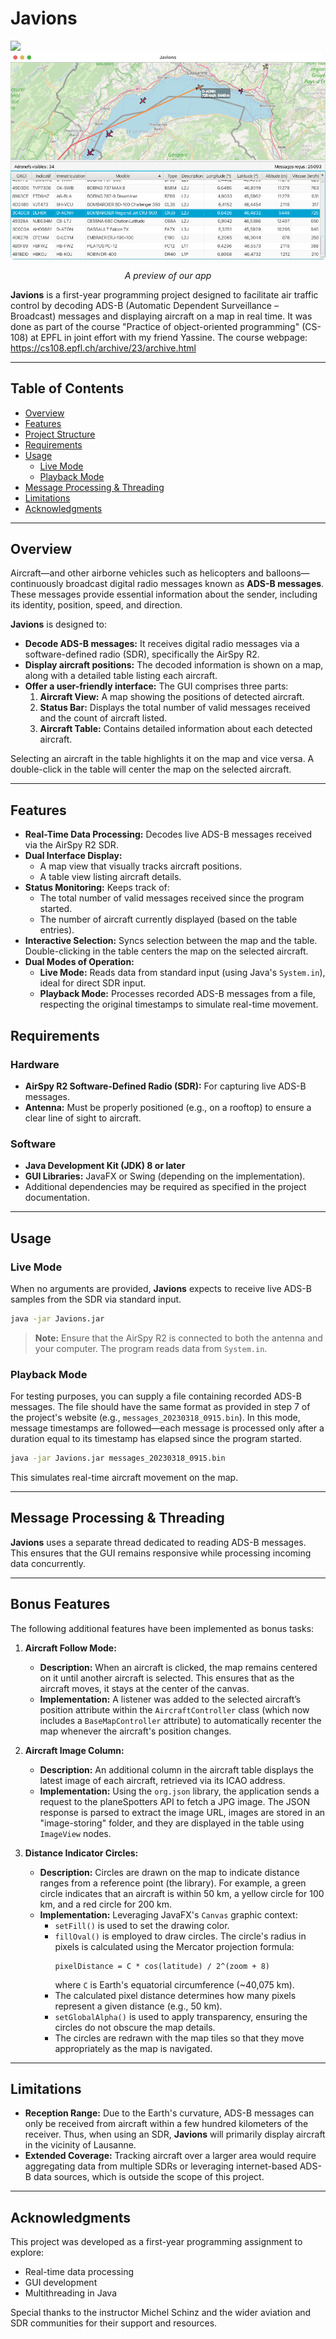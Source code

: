 # Javions

<img src="example.png"><br>
<img src="example_site.png"><br>

<p align="center"><em> A preview of our app </em></p>

**Javions** is a first-year programming project designed to facilitate air traffic control by decoding ADS-B (Automatic Dependent Surveillance – Broadcast) messages and displaying aircraft on a map in real time. It was done as part of the course "Practice of object-oriented programming" (CS-108) at EPFL in joint effort with my friend Yassine. The course webpage: https://cs108.epfl.ch/archive/23/archive.html

---

## Table of Contents

- [Overview](#overview)
- [Features](#features)
- [Project Structure](#project-structure)
- [Requirements](#requirements)
- [Usage](#usage)
  - [Live Mode](#live-mode)
  - [Playback Mode](#playback-mode)
- [Message Processing & Threading](#message-processing--threading)
- [Limitations](#limitations)
- [Acknowledgments](#acknowledgments)

---

## Overview

Aircraft—and other airborne vehicles such as helicopters and balloons—continuously broadcast digital radio messages known as **ADS-B messages**. These messages provide essential information about the sender, including its identity, position, speed, and direction.

**Javions** is designed to:
- **Decode ADS-B messages:** It receives digital radio messages via a software-defined radio (SDR), specifically the AirSpy R2.
- **Display aircraft positions:** The decoded information is shown on a map, along with a detailed table listing each aircraft.
- **Offer a user-friendly interface:** The GUI comprises three parts:
  1. **Aircraft View:** A map showing the positions of detected aircraft.
  2. **Status Bar:** Displays the total number of valid messages received and the count of aircraft listed.
  3. **Aircraft Table:** Contains detailed information about each detected aircraft.

Selecting an aircraft in the table highlights it on the map and vice versa. A double-click in the table will center the map on the selected aircraft.

---

## Features

- **Real-Time Data Processing:** Decodes live ADS-B messages received via the AirSpy R2 SDR.
- **Dual Interface Display:**
  - A map view that visually tracks aircraft positions.
  - A table view listing aircraft details.
- **Status Monitoring:** Keeps track of:
  - The total number of valid messages received since the program started.
  - The number of aircraft currently displayed (based on the table entries).
- **Interactive Selection:** Syncs selection between the map and the table. Double-clicking in the table centers the map on the selected aircraft.
- **Dual Modes of Operation:**
  - **Live Mode:** Reads data from standard input (using Java's `System.in`), ideal for direct SDR input.
  - **Playback Mode:** Processes recorded ADS-B messages from a file, respecting the original timestamps to simulate real-time movement.



## Requirements

### Hardware

- **AirSpy R2 Software-Defined Radio (SDR):** For capturing live ADS-B messages.
- **Antenna:** Must be properly positioned (e.g., on a rooftop) to ensure a clear line of sight to aircraft.

### Software

- **Java Development Kit (JDK) 8 or later**
- **GUI Libraries:** JavaFX or Swing (depending on the implementation).
- Additional dependencies may be required as specified in the project documentation.

---

## Usage

### Live Mode

When no arguments are provided, **Javions** expects to receive live ADS-B samples from the SDR via standard input.

```bash
java -jar Javions.jar
```

> **Note:** Ensure that the AirSpy R2 is connected to both the antenna and your computer. The program reads data from `System.in`.

### Playback Mode

For testing purposes, you can supply a file containing recorded ADS-B messages. The file should have the same format as provided in step 7 of the project's website (e.g., `messages_20230318_0915.bin`). In this mode, message timestamps are followed—each message is processed only after a duration equal to its timestamp has elapsed since the program started.

```bash
java -jar Javions.jar messages_20230318_0915.bin
```

This simulates real-time aircraft movement on the map.

---

## Message Processing & Threading

**Javions** uses a separate thread dedicated to reading ADS-B messages. This ensures that the GUI remains responsive while processing incoming data concurrently.

---

## Bonus Features

The following additional features have been implemented as bonus tasks:

1. **Aircraft Follow Mode:**
   - **Description:** When an aircraft is clicked, the map remains centered on it until another aircraft is selected. This ensures that as the aircraft moves, it stays at the center of the canvas.
   - **Implementation:** A listener was added to the selected aircraft’s position attribute within the `AircraftController` class (which now includes a `BaseMapController` attribute) to automatically recenter the map whenever the aircraft's position changes.

2. **Aircraft Image Column:**
   - **Description:** An additional column in the aircraft table displays the latest image of each aircraft, retrieved via its ICAO address.
   - **Implementation:** Using the `org.json` library, the application sends a request to the planeSpotters API to fetch a JPG image. The JSON response is parsed to extract the image URL, images are stored in an "image-storing" folder, and they are displayed in the table using `ImageView` nodes.
3. **Distance Indicator Circles:**
   - **Description:** Circles are drawn on the map to indicate distance ranges from a reference point (the library). For example, a green circle indicates that an aircraft is within 50 km, a yellow circle for 100 km, and a red circle for 200 km.
   - **Implementation:** Leveraging JavaFX's `Canvas` graphic context:
     - `setFill()` is used to set the drawing color.
     - `fillOval()` is employed to draw circles. The circle's radius in pixels is calculated using the Mercator projection formula:
       ```
       pixelDistance = C * cos(latitude) / 2^(zoom + 8)
       ```
       where `C` is Earth's equatorial circumference (~40,075 km).
     - The calculated pixel distance determines how many pixels represent a given distance (e.g., 50 km).
     - `setGlobalAlpha()` is used to apply transparency, ensuring the circles do not obscure the map details.
     - The circles are redrawn with the map tiles so that they move appropriately as the map is navigated.

---

## Limitations

- **Reception Range:** Due to the Earth's curvature, ADS-B messages can only be received from aircraft within a few hundred kilometers of the receiver. Thus, when using an SDR, **Javions** will primarily display aircraft in the vicinity of Lausanne.
- **Extended Coverage:** Tracking aircraft over a larger area would require aggregating data from multiple SDRs or leveraging internet-based ADS-B data sources, which is outside the scope of this project.

---

## Acknowledgments

This project was developed as a first-year programming assignment to explore:
- Real-time data processing
- GUI development
- Multithreading in Java

Special thanks to the instructor Michel Schinz and the wider aviation and SDR communities for their support and resources.

